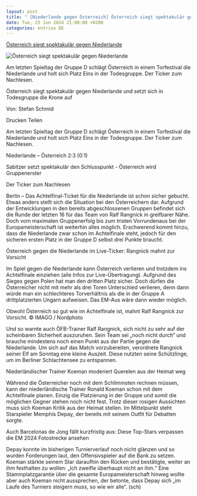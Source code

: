 ```yaml
---
layout: post
title: " [Niederlande gegen Österreich] Österreich siegt spektakulär gegen Niederlande"
date: Tue, 25 Jun 2024 21:00:00 +0200
categories: entries DE
---
```

[Österreich siegt spektakulär gegen Niederlande](https://www.fr.de/sport/fussball/niederlande-oesterreich-em-live-ticker-heute-rangnick-gruppe-d-achtelfinale-holland-zr-93150513.html)

![Österreich siegt spektakulär gegen Niederlande](https://www.fr.de/assets/images/34/921/34921183-marcel-sabitzer-setzte-in-einem-spektakulaeren-spiel-den-schlusspunkt-2qUOs0sndufe.jpg)

Am letzten Spieltag der Gruppe D schlägt Österreich in einem Torfestival die Niederlande und holt sich Platz Eins in der Todesgruppe. Der Ticker zum Nachlesen.

Österreich siegt spektakulär gegen Niederlande und setzt sich in Todesgruppe die Krone auf

Von: Stefan Schmid

Drucken Teilen

Am letzten Spieltag der Gruppe D schlägt Österreich in einem Torfestival die Niederlande und holt sich Platz Eins in der Todesgruppe. Der Ticker zum Nachlesen.

Niederlande – Österreich 2:3 (0:1)

Sabitzer setzt spektakulär den Schlusspunkt - Österreich wird Gruppenerster

Der Ticker zum Nachlesen

Berlin – Das Achtelfinal-Ticket für die Niederlande ist schon sicher gebucht. Etwas anders stellt sich die Situation bei den Österreichern dar. Aufgrund der Entwicklungen in den bereits abgeschlossenen Gruppen befindet sich die Runde der letzten 16 für das Team von Ralf Rangnick in greifbarer Nähe. Doch vom maximalen Gruppenerfolg bis zum tristen Vorrundenaus bei der Europameisterschaft ist weiterhin alles möglich. Erschwerend kommt hinzu, dass die Niederlande zwar schon im Achtelfinale steht, jedoch für den sicheren ersten Platz in der Gruppe D selbst drei Punkte braucht.

Österreich gegen die Niederlande im Live-Ticker: Rangnick mahnt zur Vorsicht

Im Spiel gegen die Niederlande kann Österreich verlieren und trotzdem ins Achtelfinale einziehen (alle Infos zur Live-Übertragung). Aufgrund des Sieges gegen Polen hat man den dritten Platz sicher. Doch dürfen die Österreicher nicht mit mehr als drei Toren Unterschied verlieren, denn dann würde man ein schlechteres Torverhältnis als die in der Gruppe A drittplatzierten Ungarn aufweisen. Das EM-Aus wäre dann wieder möglich.

Obwohl Österreich so gut wie im Achtelfinale ist, mahnt Ralf Rangnick zur Vorsicht. © IMAGO / Nordphoto

Und so warnte auch ÖFB-Trainer Ralf Rangnick, sich nicht zu sehr auf der scheinbaren Sicherheit auszuruhen. Sein Team sei „noch nicht durch“ und brauche mindestens noch einen Punkt aus der Partie gegen die Niederlande. Um sich auf das Match vorzubereiten, verordnete Rangnick seiner Elf am Sonntag eine kleine Auszeit. Diese nutzten seine Schützlinge, um im Berliner Schlachtensee zu entspannen.

Niederländischer Trainer Koeman moderiert Querelen aus der Heimat weg

Während die Österreicher noch mit dem Schlimmsten rechnen müssen, kann der niederländische Trainer Ronald Koeman schon mit dem Achtelfinale planen. Einzig die Platzierung in der Gruppe und somit die möglichen Gegner stehen noch nicht fest. Trotz dieser rosigen Aussichten muss sich Koeman Kritik aus der Heimat stellen. Im Mittelpunkt steht Starspieler Memphis Depay, der bereits mit seinem Outfit für Debatten sorgte.

Auch Barcelonas de Jong fällt kurzfristig aus: Diese Top-Stars verpassen die EM 2024 Fotostrecke ansehen

Depay konnte im bisherigen Turnierverlauf noch nicht glänzen und so wurden Forderungen laut, den Offensivspieler auf die Bank zu setzen. Koeman stärkte seinem Star daraufhin den Rücken und bestätigte, weiter an ihm festhalten zu wollen: „Ich zweifle überhaupt nicht an ihm.“ Eine Stammplatzgarantie über die gesamte Europameisterschaft hinweg wollte aber auch Koeman nicht aussprechen, der betonte, dass Depay sich „im Laufe des Turniers steigern muss, so wie wir alle“. (sch)

